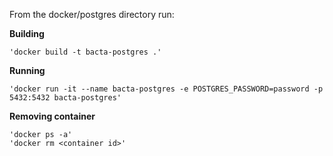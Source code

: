 From the docker/postgres directory run:

**Building**

`'docker build -t bacta-postgres .'`

**Running**

`'docker run -it --name bacta-postgres -e POSTGRES_PASSWORD=password -p 5432:5432 bacta-postgres'`

**Removing container**

`'docker ps -a'`<br>
`'docker rm <container id>'`